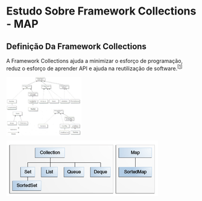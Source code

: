 # Estudo Sobre Framework Collections - MAP
## Definição Da Framework Collections  
A Framework Collections ajuda a minimizar o esforço de programação, reduz o esforço de aprender API e ajuda na reutilização de software.<sup>[[1]]</sup>

[1]: <https://docs.oracle.com/javase/tutorial/collections/intro/index.html>

  <img align="center" src="https://raw.githubusercontent.com/Henrique194/DevJava/main/Collections/Framework.png" width=200>

![image](https://github.com/Henrique194/DevJava/blob/main/Collections/colls-coreInterfaces.gif)
